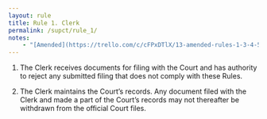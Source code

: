 ```yaml
---
layout: rule
title: Rule 1. Clerk
permalink: /supct/rule_1/
notes:
    - "[Amended](https://trello.com/c/cFPxDTlX/13-amended-rules-1-3-4-5-6-7-15-25-26-27-29-32-33-34-35-38-39-43) on June 13th, 2025"
---
```


1. The Clerk receives documents for filing with the Court and has authority to reject any submitted filing that does not comply with these Rules.

2. The Clerk maintains the Court’s records. Any document filed with the Clerk and made a part of the Court’s records may not thereafter be withdrawn from the official Court files.